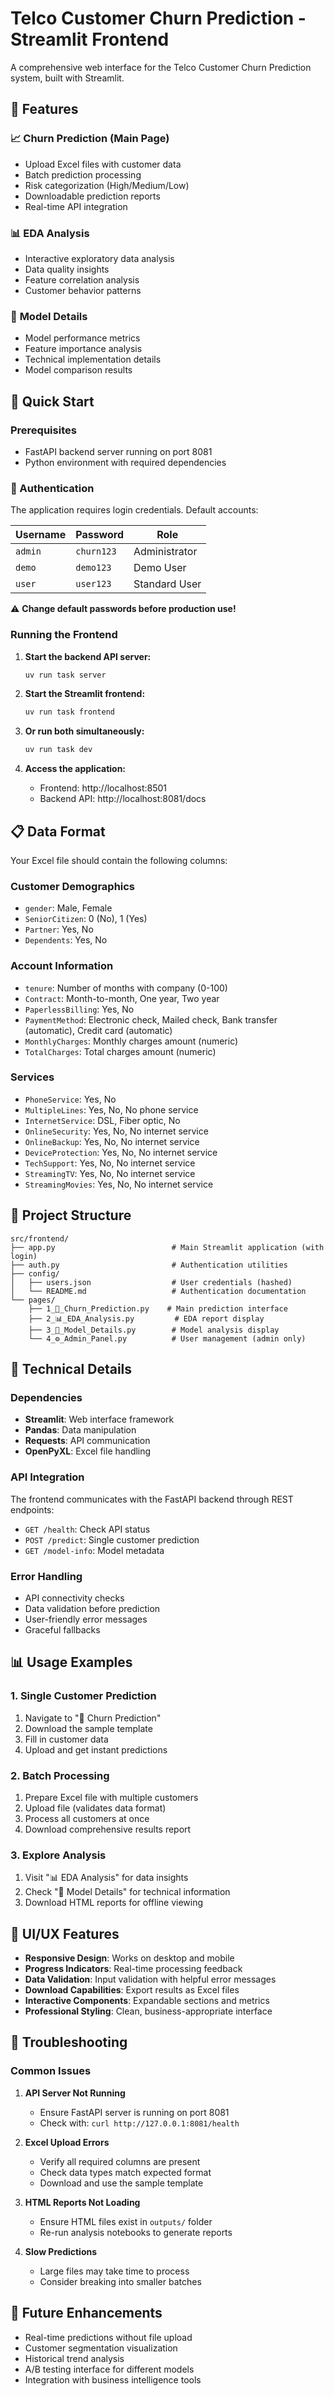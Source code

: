 # Telco Customer Churn Prediction - Streamlit Frontend

A comprehensive web interface for the Telco Customer Churn Prediction system, built with Streamlit.

## 🎯 Features

### 📈 **Churn Prediction** (Main Page)
- Upload Excel files with customer data
- Batch prediction processing
- Risk categorization (High/Medium/Low)
- Downloadable prediction reports
- Real-time API integration

### 📊 **EDA Analysis**
- Interactive exploratory data analysis
- Data quality insights
- Feature correlation analysis
- Customer behavior patterns

### 🤖 **Model Details**
- Model performance metrics
- Feature importance analysis
- Technical implementation details
- Model comparison results

## 🚀 Quick Start

### Prerequisites
- FastAPI backend server running on port 8081
- Python environment with required dependencies

### 🔐 Authentication
The application requires login credentials. Default accounts:

| Username | Password | Role |
|----------|----------|------|
| `admin` | `churn123` | Administrator |
| `demo` | `demo123` | Demo User |
| `user` | `user123` | Standard User |

⚠️ **Change default passwords before production use!**

### Running the Frontend

1. **Start the backend API server:**
   ```bash
   uv run task server
   ```

2. **Start the Streamlit frontend:**
   ```bash
   uv run task frontend
   ```

3. **Or run both simultaneously:**
   ```bash
   uv run task dev
   ```

4. **Access the application:**
   - Frontend: http://localhost:8501
   - Backend API: http://localhost:8081/docs

## 📋 Data Format

Your Excel file should contain the following columns:

### Customer Demographics
- `gender`: Male, Female
- `SeniorCitizen`: 0 (No), 1 (Yes)
- `Partner`: Yes, No
- `Dependents`: Yes, No

### Account Information
- `tenure`: Number of months with company (0-100)
- `Contract`: Month-to-month, One year, Two year
- `PaperlessBilling`: Yes, No
- `PaymentMethod`: Electronic check, Mailed check, Bank transfer (automatic), Credit card (automatic)
- `MonthlyCharges`: Monthly charges amount (numeric)
- `TotalCharges`: Total charges amount (numeric)

### Services
- `PhoneService`: Yes, No
- `MultipleLines`: Yes, No, No phone service
- `InternetService`: DSL, Fiber optic, No
- `OnlineSecurity`: Yes, No, No internet service
- `OnlineBackup`: Yes, No, No internet service
- `DeviceProtection`: Yes, No, No internet service
- `TechSupport`: Yes, No, No internet service
- `StreamingTV`: Yes, No, No internet service
- `StreamingMovies`: Yes, No, No internet service

## 📁 Project Structure

```
src/frontend/
├── app.py                          # Main Streamlit application (with login)
├── auth.py                         # Authentication utilities
├── config/
│   ├── users.json                  # User credentials (hashed)
│   └── README.md                   # Authentication documentation
└── pages/
    ├── 1_🎯_Churn_Prediction.py    # Main prediction interface
    ├── 2_📊_EDA_Analysis.py         # EDA report display
    ├── 3_🤖_Model_Details.py        # Model analysis display
    └── 4_⚙️_Admin_Panel.py          # User management (admin only)
```

## 🔧 Technical Details

### Dependencies
- **Streamlit**: Web interface framework
- **Pandas**: Data manipulation
- **Requests**: API communication
- **OpenPyXL**: Excel file handling

### API Integration
The frontend communicates with the FastAPI backend through REST endpoints:
- `GET /health`: Check API status
- `POST /predict`: Single customer prediction
- `GET /model-info`: Model metadata

### Error Handling
- API connectivity checks
- Data validation before prediction
- User-friendly error messages
- Graceful fallbacks

## 📊 Usage Examples

### 1. Single Customer Prediction
1. Navigate to "🎯 Churn Prediction"
2. Download the sample template
3. Fill in customer data
4. Upload and get instant predictions

### 2. Batch Processing
1. Prepare Excel file with multiple customers
2. Upload file (validates data format)
3. Process all customers at once
4. Download comprehensive results report

### 3. Explore Analysis
1. Visit "📊 EDA Analysis" for data insights
2. Check "🤖 Model Details" for technical information
3. Download HTML reports for offline viewing

## 🎨 UI/UX Features

- **Responsive Design**: Works on desktop and mobile
- **Progress Indicators**: Real-time processing feedback
- **Data Validation**: Input validation with helpful error messages
- **Download Capabilities**: Export results as Excel files
- **Interactive Components**: Expandable sections and metrics
- **Professional Styling**: Clean, business-appropriate interface

## 🚨 Troubleshooting

### Common Issues

1. **API Server Not Running**
   - Ensure FastAPI server is running on port 8081
   - Check with: `curl http://127.0.0.1:8081/health`

2. **Excel Upload Errors**
   - Verify all required columns are present
   - Check data types match expected format
   - Download and use the sample template

3. **HTML Reports Not Loading**
   - Ensure HTML files exist in `outputs/` folder
   - Re-run analysis notebooks to generate reports

4. **Slow Predictions**
   - Large files may take time to process
   - Consider breaking into smaller batches

## 🔮 Future Enhancements

- Real-time predictions without file upload
- Customer segmentation visualization
- Historical trend analysis
- A/B testing interface for different models
- Integration with business intelligence tools